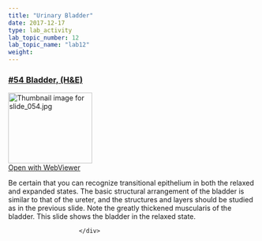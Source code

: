 ```yaml
---
title: "Urinary Bladder"
date: 2017-12-17
type: lab_activity
lab_topic_number: 12
lab_topic_name: "lab12"
weight: 
---
```

<div class="entrybody">
						<h3><u><b>#54 Bladder, (H&amp;E)</b></u></h3>

<div class="thumbnail"> <a href="http://virtualslides.cumc.columbia.edu/54.svs/view.apml?%20target=" _blank><img alt="Thumbnail image for slide_054.jpg" src="http://histologylab.ccnmtl.columbia.edu/assets/images/slide_054-thumb-170x143-1512.jpg" width="170" height="143" class="mt-image-left"></a><br><a href="http://virtualslides.cumc.columbia.edu/54.svs/view.apml?%20target=" _blank>Open with WebViewer</a> </div>

<p>Be certain that you can recognize transitional epithelium in both the relaxed and expanded states.  The basic structural arrangement of the bladder is similar to that of the ureter, and the structures and layers should be studied as in the previous slide.  Note the greatly thickened muscularis of the bladder. This slide shows the bladder in the relaxed state.</p>
						
						
						</div>